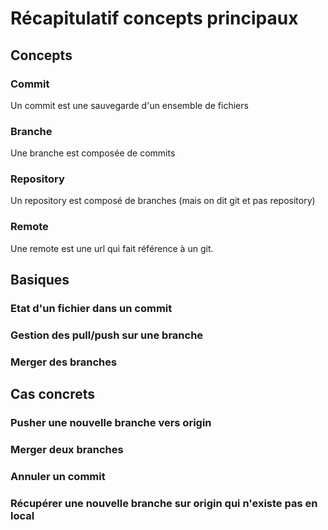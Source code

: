 # Récapitulatif concepts principaux
## Concepts
### Commit
Un commit est une sauvegarde d'un ensemble de fichiers

### Branche
Une branche est composée de commits

### Repository
Un repository est composé de branches (mais on dit git et pas repository)

### Remote
Une remote est une url qui fait référence à un git.

## Basiques
### Etat d'un fichier dans un commit
### Gestion des pull/push sur une branche
### Merger des branches

## Cas concrets
### Pusher une nouvelle branche vers origin
### Merger deux branches
### Annuler un commit
### Récupérer une nouvelle branche sur origin qui n'existe pas en local